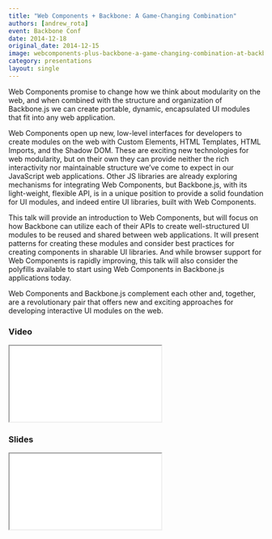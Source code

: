 ```yaml
---
title: "Web Components + Backbone: A Game-Changing Combination"
authors: [andrew_rota]
event: Backbone Conf
date: 2014-12-18
original_date: 2014-12-15
image: webcomponents-plus-backbone-a-game-changing-combination-at-backbone-conf.jpg
category: presentations
layout: single
---
```


Web Components promise to change how we think about modularity on the web, and when combined with the structure and organization of Backbone.js we can create portable, dynamic, encapsulated UI modules that fit into any web application.

<!-- Excerpt -->

Web Components open up new, low-level interfaces for developers to create modules on the web with Custom Elements, HTML Templates, HTML Imports, and the Shadow DOM. These are exciting new technologies for web modularity, but on their own they can provide neither the rich interactivity nor maintainable structure we’ve come to expect in our JavaScript web applications. Other JS libraries are already exploring mechanisms for integrating Web Components, but Backbone.js, with its light-weight, flexible API, is in a unique position to provide a solid foundation for UI modules, and indeed entire UI libraries, built with Web Components.

This talk will provide an introduction to Web Components, but will focus on how Backbone can utilize each of their APIs to create well-structured UI modules to be reused and shared between web applications. It will present patterns for creating these modules and consider best practices for creating components in sharable UI libraries. And while browser support for Web Components is rapidly improving, this talk will also consider the polyfills available to start using Web Components in Backbone.js applications today.

Web Components and Backbone.js complement each other and, together, are a revolutionary pair that offers new and exciting approaches for developing interactive UI modules on the web.

### Video

<div class="iframe-wrap">
    <iframe src="//www.youtube.com/embed/dztuKgjk0Bg" itemprop="video"></iframe>
</div>

### Slides

<div class="iframe-wrap">
    <iframe src="//www.slideshare.net/slideshow/embed_code/42832724"></iframe>
</div>
